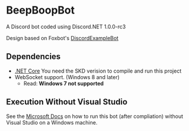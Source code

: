 BeepBoopBot
===========
A Discord bot coded using Discord.NET 1.0.0-rc3

Design based on Foxbot's [DiscordExampleBot](https://github.com/foxbot/DiscordExampleBot)

Dependencies
------------

* [.NET Core](https://www.microsoft.com/net/download/core/) You need the SKD verision to compile and run this project
* WebSocket support. (Windows 8 and later)
    * Read: **Windows 7 not supported**

Execution Without Visual Studio
-------------------------------
See the [Microsoft Docs](https://docs.microsoft.com/en-us/dotnet/csharp/getting-started/publishing-with-visual-studio) on how to run this bot (after compliation) without Visual Studio on a Windows machine.

